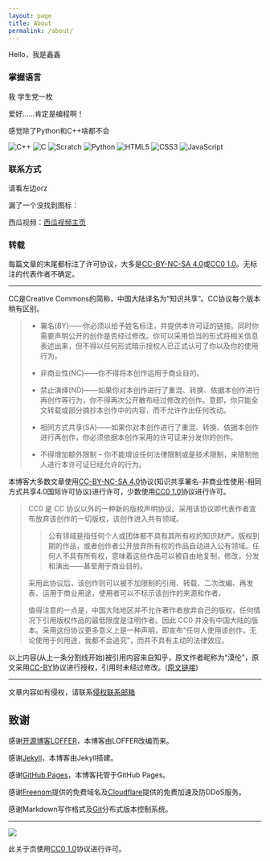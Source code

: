 ```yaml
---
layout: page
title: About
permalink: /about/
---
```


Hello，我是鑫鑫

### 掌握语言

我 学生党一枚

爱好……肯定是编程啊！

感觉除了Python和C++啥都不会

![C++](https://img.shields.io/static/v1?logo=cplusplus&logoColor=white&label=C%2B%2B&message=5%25&color=4e733a&labelColor=4e733a&style=flat-square)
![C](https://img.shields.io/static/v1?logo=c&logoColor=white&label=C&message=1%25&color=153961&labelColor=153961&style=flat-square)
![Scratch](https://img.shields.io/static/v1?logo=scratch&logoColor=white&label=Scratch&message=99%25&color=fbac1b&labelColor=fbac1b&style=flat-square)
![Python](https://img.shields.io/static/v1?logo=python&logoColor=white&label=Python&message=37%25&color=376d9c&labelColor=376d9c&style=flat-square)
![HTML5](https://img.shields.io/static/v1?logo=html5&logoColor=white&label=HTML5&message=25%25&color=f06427&labelColor=f06427&style=flat-square)
![CSS3](https://img.shields.io/static/v1?logo=css3&logoColor=white&label=CSS3&message=15%25&color=1a97d1&labelColor=1a97d1&style=flat-square)
![JavaScript](https://img.shields.io/static/v1?logo=javascript&logoColor=white&label=JavaScript&message=17%25&color=e3a029&labelColor=e3a029&style=flat-square)

### 联系方式

请看左边orz

漏了一个没找到图标：

西瓜视频：[西瓜视频主页](/goto?link=https://www.ixigua.com/home/2454523622734035)

### 转载

每篇文章的末尾都标注了许可协议，大多是[CC-BY-NC-SA 4.0](/goto?link=https://creativecommons.org/licenses/by-nc-sa/4.0/)或[CC0 1.0](/goto?link=https://creativecommons.org/publicdomain/zero/1.0)。无标注的代表作者不确定。

---

CC是Creative Commons的简称，中国大陆译名为“知识共享”。CC协议每个版本稍有区别。

> - 署名(BY)——你必须以给予姓名标注，并提供本许可证的链接。同时你需要声明公开的创作是否经过修改。你可以采用恰当的形式将相关信息表述出来，但不得以任何形式暗示授权人已正式认可了你以及你的使用行为。
> 
> - 非商业性(NC)——你不得将本创作运用于商业目的。
> 
> - 禁止演绎(ND)——如果你对本创作进行了重混、转换、依据本创作进行再创作等行为，你不得再次公开散布经过修改的创作。意即，你只能全文转载或部分摘抄本创作中的内容，而不允许作出任何改动。
> 
> - 相同方式共享(SA)——如果你对本创作进行了重混、转换、依据本创作进行再创作，你必须依据本创作采用的许可证来分发你的创作。
> 
> - 不得增加额外限制 – 你不能增设任何法律限制或是技术限制，来限制他人进行本许可证已经允许的行为。

本博客大多数文章使用[CC-BY-NC-SA 4.0](/goto?link=https://creativecommons.org/licenses/by-nc-sa/4.0/)协议(知识共享署名-非商业性使用-相同方式共享4.0国际许可协议)进行许可，少数使用[CC0 1.0](/goto?link=https://creativecommons.org/publicdomain/zero/1.0/)协议进行许可。

> CC0 是 CC 协议以外的一种新的版权声明协议。采用该协议即代表作者宣布放弃该创作的一切版权，该创作进入共有领域。
> 
> > 公有领域是指任何个人或团体都不具有其所有权的知识财产。版权到期的作品，或者创作者公开放弃所有权的作品自动进入公有领域。任何人不具有所有权，意味着这些作品可以被自由地复制，修改，分发和演出——甚至用于商业目的。
> 
> 采用此协议后，该创作则可以被不加限制的引用、转载、二次改编、再发表、运用于商业用途，使用者可以不标示该创作的来源和作者。
> 
> 值得注意的一点是，中国大陆地区并不允许著作者放弃自己的版权，任何情况下引用版权作品的最低限度是注明作者。因此 CC0 并没有中国大陆的版本。采用这份协议更多意义上是一种声明，即宣布“任何人使用该创作，无论使用于何用途，我都不会追究”，而并不具有主动的法律效应。

以上内容(从上一条分割线开始)被引用内容来自知乎，原文作者昵称为“漠伦”，原文采用[CC-BY](/goto?link=https://creativecommons.org/licenses/by/4.0/)协议进行授权，引用时未经过修改。([原文链接](/goto?link=https://zhuanlan.zhihu.com/p/20641764))

---

文章内容如有侵权，请联系[侵权联系邮箱](mailto:tort@xinxin2021.tk)

## 致谢

感谢[开源博客LOFFER](/goto?link=https://fromendworld.github.io/LOFFER)，本博客由LOFFER改编而来。

感谢[Jekyll](/goto?link=https://github.com/jekyll/jekyll)，本博客由Jekyll搭建。

感谢[GitHub Pages](/goto?link=https://pages.github.com)，本博客托管于GitHub Pages。

感谢[Freenom](/goto?link=https://freenom.com)提供的免费域名及[Cloudflare](/goto?link=https://cloudflare.com)提供的免费加速及防DDoS服务。

感谢Markdown写作格式及[Git](/goto?link=https://git-scm.com)分布式版本控制系统。

---

[![](https://licensebuttons.net/l/zero/1.0/88x31.png)](/goto?link=https://creativecommons.org/publicdomain/zero/1.0/)

此关于页使用[CC0 1.0](/goto?link=https://creativecommons.org/publicdomain/zero/1.0/)协议进行许可。
